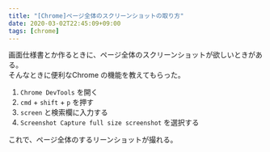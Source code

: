 ```yaml
---
title: "[Chrome]ページ全体のスクリーンショットの取り方"
date: 2020-03-02T22:45:09+09:00
tags: [chrome]
---
```


画面仕様書とか作るときに、ページ全体のスクリーンショットが欲しいときがある。  
そんなときに便利なChrome の機能を教えてもらった。

1. `Chrome DevTools` を開く
2. `cmd` + `shift` + `p` を押す
3. `screen` と検索欄に入力する
4. `Screenshot Capture full size screenshot` を選択する

これで、ページ全体のするリーンショットが撮れる。
